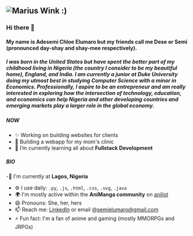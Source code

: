 
![Marius Wink :)](https://c.tenor.com/X0W5o0qtnbcAAAAd/marius-tears-of-themis.gif)
---

### Hi there 👋

#### My name is Adesemi Chloe Elumaro but my friends call me Dese or Semi (pronounced day-shay and shay-mee respectively).  


##### I was born in the United States but have spent the better part of my childhood living in Nigeria (the country I consider to be my beautiful home), England, and India. I am currently a junior at Duke University doing my utmost best in studying Computer Science with a minor in Economics. Professionally, I aspire to be an entrepreneur and am really interested in exploring how the intersection of technology, education, and economics can help Nigeria and other developing countries and emerging markets play a larger role in the global economy. 

##### NOW

- ✨ Working on building websites for clients
- 🧱 Building a webapp for my mom's clinic
- 🌱 I’m currently learning all about **Fullstack Development**


##### BIO

-📍 I'm currently at **Lagos, Nigeria**
- ⚙️ I use daily: `.py`, `.js`, `.html`, `.css`, `.svg`, `.java`
- 🌍 I'm mostly active within the **AniManga community** on [anilist](https://anilist.co/user/withlovedese/)
- 😄 Pronouns: She, her, hers
- 📫 Reach me: [LinkedIn](https://www.linkedin.com/in/adesemicelumaro/) or email @semielumaro@gmail.com
- ⚡️ Fun fact: I'm a fan of anime and gaming (mostly MMORPGs and JRPGs)
